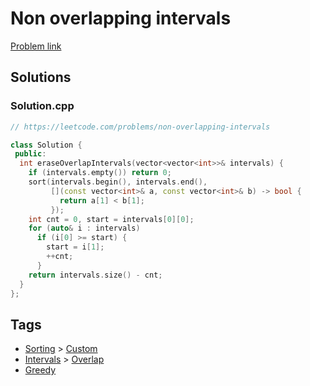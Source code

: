 # Non overlapping intervals

[Problem link](https://leetcode.com/problems/non-overlapping-intervals)

## Solutions


### Solution.cpp
```cpp
// https://leetcode.com/problems/non-overlapping-intervals

class Solution {
 public:
  int eraseOverlapIntervals(vector<vector<int>>& intervals) {
    if (intervals.empty()) return 0;
    sort(intervals.begin(), intervals.end(),
         [](const vector<int>& a, const vector<int>& b) -> bool {
           return a[1] < b[1];
         });
    int cnt = 0, start = intervals[0][0];
    for (auto& i : intervals)
      if (i[0] >= start) {
        start = i[1];
        ++cnt;
      }
    return intervals.size() - cnt;
  }
};
```
## Tags

* [Sorting](/README.md#Sorting) > [Custom](/README.md#Sorting-Custom)
* [Intervals](/README.md#Intervals) > [Overlap](/README.md#Intervals-Overlap)
* [Greedy](/README.md#Greedy)
